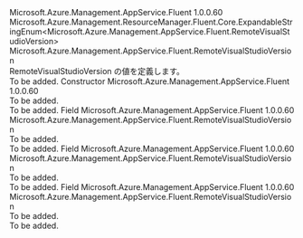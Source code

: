 <Type Name="RemoteVisualStudioVersion" FullName="Microsoft.Azure.Management.AppService.Fluent.RemoteVisualStudioVersion">
  <TypeSignature Language="C#" Value="public class RemoteVisualStudioVersion : Microsoft.Azure.Management.ResourceManager.Fluent.Core.ExpandableStringEnum&lt;Microsoft.Azure.Management.AppService.Fluent.RemoteVisualStudioVersion&gt;" />
  <TypeSignature Language="ILAsm" Value=".class public auto ansi beforefieldinit RemoteVisualStudioVersion extends Microsoft.Azure.Management.ResourceManager.Fluent.Core.ExpandableStringEnum`1&lt;class Microsoft.Azure.Management.AppService.Fluent.RemoteVisualStudioVersion&gt;" />
  <TypeSignature Language="DocId" Value="T:Microsoft.Azure.Management.AppService.Fluent.RemoteVisualStudioVersion" />
  <TypeSignature Language="VB.NET" Value="Public Class RemoteVisualStudioVersion&#xA;Inherits ExpandableStringEnum(Of RemoteVisualStudioVersion)" />
  <TypeSignature Language="F#" Value="type RemoteVisualStudioVersion = class&#xA;    inherit ExpandableStringEnum&lt;RemoteVisualStudioVersion&gt;" />
  <AssemblyInfo>
    <AssemblyName>Microsoft.Azure.Management.AppService.Fluent</AssemblyName>
    <AssemblyVersion>1.0.0.60</AssemblyVersion>
  </AssemblyInfo>
  <Base>
    <BaseTypeName>Microsoft.Azure.Management.ResourceManager.Fluent.Core.ExpandableStringEnum&lt;Microsoft.Azure.Management.AppService.Fluent.RemoteVisualStudioVersion&gt;</BaseTypeName>
    <BaseTypeArguments>
      <BaseTypeArgument TypeParamName="!0">Microsoft.Azure.Management.AppService.Fluent.RemoteVisualStudioVersion</BaseTypeArgument>
    </BaseTypeArguments>
  </Base>
  <Interfaces />
  <Docs>
    <summary>
            RemoteVisualStudioVersion の値を定義します。
            </summary>
    <remarks>To be added.</remarks>
  </Docs>
  <Members>
    <Member MemberName=".ctor">
      <MemberSignature Language="C#" Value="public RemoteVisualStudioVersion ();" />
      <MemberSignature Language="ILAsm" Value=".method public hidebysig specialname rtspecialname instance void .ctor() cil managed" />
      <MemberSignature Language="DocId" Value="M:Microsoft.Azure.Management.AppService.Fluent.RemoteVisualStudioVersion.#ctor" />
      <MemberSignature Language="VB.NET" Value="Public Sub New ()" />
      <MemberType>Constructor</MemberType>
      <AssemblyInfo>
        <AssemblyName>Microsoft.Azure.Management.AppService.Fluent</AssemblyName>
        <AssemblyVersion>1.0.0.60</AssemblyVersion>
      </AssemblyInfo>
      <Parameters />
      <Docs>
        <summary>To be added.</summary>
        <remarks>To be added.</remarks>
      </Docs>
    </Member>
    <Member MemberName="VS2012">
      <MemberSignature Language="C#" Value="public static readonly Microsoft.Azure.Management.AppService.Fluent.RemoteVisualStudioVersion VS2012;" />
      <MemberSignature Language="ILAsm" Value=".field public static initonly class Microsoft.Azure.Management.AppService.Fluent.RemoteVisualStudioVersion VS2012" />
      <MemberSignature Language="DocId" Value="F:Microsoft.Azure.Management.AppService.Fluent.RemoteVisualStudioVersion.VS2012" />
      <MemberSignature Language="VB.NET" Value="Public Shared ReadOnly VS2012 As RemoteVisualStudioVersion " />
      <MemberSignature Language="F#" Value=" staticval mutable VS2012 : Microsoft.Azure.Management.AppService.Fluent.RemoteVisualStudioVersion" Usage="Microsoft.Azure.Management.AppService.Fluent.RemoteVisualStudioVersion.VS2012" />
      <MemberType>Field</MemberType>
      <AssemblyInfo>
        <AssemblyName>Microsoft.Azure.Management.AppService.Fluent</AssemblyName>
        <AssemblyVersion>1.0.0.60</AssemblyVersion>
      </AssemblyInfo>
      <ReturnValue>
        <ReturnType>Microsoft.Azure.Management.AppService.Fluent.RemoteVisualStudioVersion</ReturnType>
      </ReturnValue>
      <Docs>
        <summary>To be added.</summary>
        <remarks>To be added.</remarks>
      </Docs>
    </Member>
    <Member MemberName="VS2013">
      <MemberSignature Language="C#" Value="public static readonly Microsoft.Azure.Management.AppService.Fluent.RemoteVisualStudioVersion VS2013;" />
      <MemberSignature Language="ILAsm" Value=".field public static initonly class Microsoft.Azure.Management.AppService.Fluent.RemoteVisualStudioVersion VS2013" />
      <MemberSignature Language="DocId" Value="F:Microsoft.Azure.Management.AppService.Fluent.RemoteVisualStudioVersion.VS2013" />
      <MemberSignature Language="VB.NET" Value="Public Shared ReadOnly VS2013 As RemoteVisualStudioVersion " />
      <MemberSignature Language="F#" Value=" staticval mutable VS2013 : Microsoft.Azure.Management.AppService.Fluent.RemoteVisualStudioVersion" Usage="Microsoft.Azure.Management.AppService.Fluent.RemoteVisualStudioVersion.VS2013" />
      <MemberType>Field</MemberType>
      <AssemblyInfo>
        <AssemblyName>Microsoft.Azure.Management.AppService.Fluent</AssemblyName>
        <AssemblyVersion>1.0.0.60</AssemblyVersion>
      </AssemblyInfo>
      <ReturnValue>
        <ReturnType>Microsoft.Azure.Management.AppService.Fluent.RemoteVisualStudioVersion</ReturnType>
      </ReturnValue>
      <Docs>
        <summary>To be added.</summary>
        <remarks>To be added.</remarks>
      </Docs>
    </Member>
    <Member MemberName="VS2015">
      <MemberSignature Language="C#" Value="public static readonly Microsoft.Azure.Management.AppService.Fluent.RemoteVisualStudioVersion VS2015;" />
      <MemberSignature Language="ILAsm" Value=".field public static initonly class Microsoft.Azure.Management.AppService.Fluent.RemoteVisualStudioVersion VS2015" />
      <MemberSignature Language="DocId" Value="F:Microsoft.Azure.Management.AppService.Fluent.RemoteVisualStudioVersion.VS2015" />
      <MemberSignature Language="VB.NET" Value="Public Shared ReadOnly VS2015 As RemoteVisualStudioVersion " />
      <MemberSignature Language="F#" Value=" staticval mutable VS2015 : Microsoft.Azure.Management.AppService.Fluent.RemoteVisualStudioVersion" Usage="Microsoft.Azure.Management.AppService.Fluent.RemoteVisualStudioVersion.VS2015" />
      <MemberType>Field</MemberType>
      <AssemblyInfo>
        <AssemblyName>Microsoft.Azure.Management.AppService.Fluent</AssemblyName>
        <AssemblyVersion>1.0.0.60</AssemblyVersion>
      </AssemblyInfo>
      <ReturnValue>
        <ReturnType>Microsoft.Azure.Management.AppService.Fluent.RemoteVisualStudioVersion</ReturnType>
      </ReturnValue>
      <Docs>
        <summary>To be added.</summary>
        <remarks>To be added.</remarks>
      </Docs>
    </Member>
  </Members>
</Type>